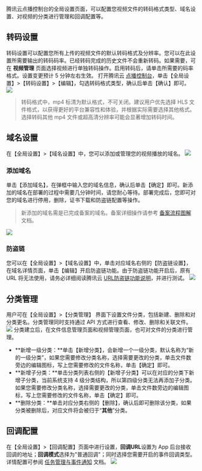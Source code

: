 腾讯云点播控制台的全局设置页面，可以配置您视频文件的转码格式类型、域名设置、对视频的分类进行管理和回调配置等。

## 转码设置
转码设置可以配置您所有上传的视频文件的默认转码格式及分辨率。您可以在此设置所需要输出的转码码率。已经转码完成的历史文件不会重新转码。如果需要，可在 **视频管理** 页面选择视频进行单独转码操作。启用转码后，请单击所需要的码率格式。设置变更预计 5 分钟左右生效。
打开腾讯云 [点播控制台](https://console.cloud.tencent.com/video)，单击【全局设置】>【转码设置】>【编辑】，勾选转码格式类型，确认后单击【确认】即可。
![](https://mc.qcloudimg.com/static/img/09f2bcad15557a2f9d35b5f745d7f66b/image.png)
>转码格式中，mp4 标清为默认格式，不可关闭。建议用户优先选择 HLS 文件格式，以获得更好的平台兼容性和体验，并根据实际需要选择其他格式。选择转码其他 mp4 文件或超高清分辨率可能会显著增加转码时间。

## 域名设置
在【全局设置】>【域名设置】中，您可以添加或管理您的视频播放的域名。
![](https://mc.qcloudimg.com/static/img/e9bedf2ce72d12d827d47a3b201ecd80/image.png)
### 添加域名
单击【添加域名】，在弹框中输入您的域名信息，确认后单击【确定】即可。新添加的域名在部署的过程中需要几分钟时间，请您耐心等待。部署完成后，您即可对您的域名进行停用，删除，证书下载和防盗链配置等操作。
>新添加的域名需是已完成备案的域名。备案详细操作请参考 [备案流程图解](https://cloud.tencent.com/document/product/243/655) 文档。

![](https://mc.qcloudimg.com/static/img/f80011e5f8f67b09d593f37ee6088734/image.png)

### 防盗链
您可以在【全局设置】>【域名设置】中，单击对应域名右侧的【防盗链设置】，在域名详情页面，单击【编辑】开启防盗链功能。由于防盗链功能开启后，原有 URL 将无法使用，请务必详细阅读腾讯云 [URL防盗链功能说明](http://video.qcloud.com/download/docs/QVOD_HotLink_Protection_User_Guide.pdf?_ga=1.9461937.586497180.1511491691)，并进行测试。
![](https://mc.qcloudimg.com/static/img/c8b886e335846fef8efd646653b86c10/image.png)

## 分类管理
用户可在【全局设置】>【分类管理】 界面下设置文件分类，包括新建、删除和对分类更名。分类管理同时支持通过 API 方式进行查看、修改、删除和关联文件。
![](https://mc.qcloudimg.com/static/img/6c3675e5426e3d5261e906ddbbc8b7ec/image.png)
分类建立后，在文件信息管理页面和视频管理页面，也可对文件的分类进行管理。
-  **新增一级分类：**单击【新增分类】，会新增一个一级分类，默认名称为“新的一级分类”，如果您需要修改分类名称，选择需要更改的分类，单击文件数旁边的编辑图标，写上您需要修改的文件名称，单击【确定】即可。
-  **新增子分类：**单击分类列表右侧的【新增子分类】可以在对应的分类下新增子分类，当前系统支持 4 级分类结构，所以第四级分类无法再添加子分类。如果您需要修改分类名称，选择需要更改的分类，单击文件数旁边的编辑图标，写上您需要修改的文件名称，单击【确定】即可。
-  **删除分类：**单击对应分类右侧的【删除】，确认后即可删除该分类，如果分类被删除后，对应文件将会被归于“**其他**”分类。


## 回调配置
在【全局设置】>【回调配置】页面中进行设置，**回调URL**设置为 App 后台接收回调的地址；**回调模式**选择为"普通回调"；同时选择您需要开启的事件回调类型。详情配置可参阅 [任务管理与事件通知](https://cloud.tencent.com/document/product/266/7829) 文档。
![](https://mc.qcloudimg.com/static/img/5ae3c74660be7c531f61bd3e849a4c1b/image.png)


